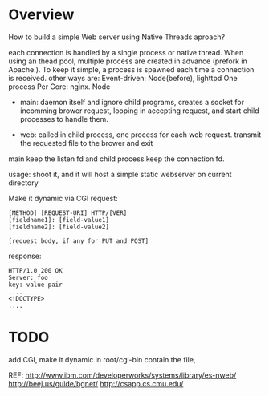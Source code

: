 Overview
========
How to build a simple Web server using Native Threads aproach?

each connection is handled by a single process or native thread.
When using an thead pool, multiple process are created in advance
(prefork in Apache.). To keep it simple, a process is spawned each time a
connection is received.
other ways are:
Event-driven: Node(before), lighttpd
One process Per Core: nginx. Node

* main: daemon itself and ignore child programs,
creates a socket for incomming brower request, looping in accepting request,
and start child processes to handle them.

* web: called in child process, one process for each web request. transmit the requested
file to the brower and exit

main keep the listen fd and child process keep the connection fd.


usage: 
shoot it, and it will host a simple static webserver on current directory

Make it dynamic via CGI
request:

```
[METHOD] [REQUEST-URI] HTTP/[VER]
[fieldname1]: [field-value1]
[fieldname2]: [field-value2]

[request body, if any for PUT and POST]
```

response:

```
HTTP/1.0 200 OK
Server: foo
key: value pair
....
<!DOCTYPE>
....
```

TODO
===

add CGI, make it dynamic
in root/cgi-bin contain the file,



REF:
http://www.ibm.com/developerworks/systems/library/es-nweb/
http://beej.us/guide/bgnet/
http://csapp.cs.cmu.edu/

